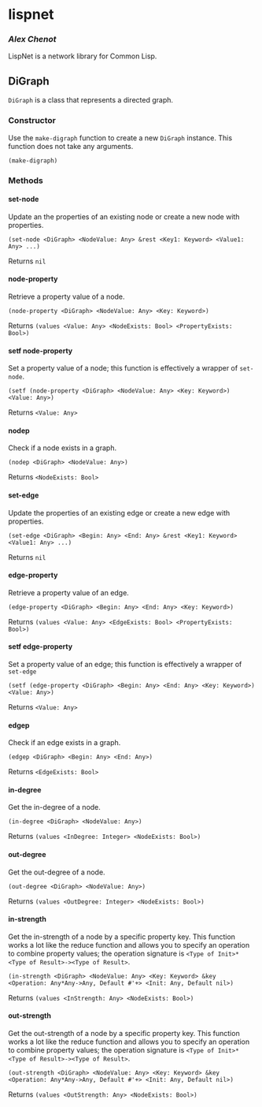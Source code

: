 # lispnet
### _Alex Chenot_

LispNet is a network library for Common Lisp.

## DiGraph

`DiGraph` is a class that represents a directed graph.

### Constructor

Use the `make-digraph` function to create a new `DiGraph` instance. This function does not take any arguments.

```
(make-digraph)
```

### Methods

#### set-node

Update an the properties of an existing node or create a new node with properties.

```
(set-node <DiGraph> <NodeValue: Any> &rest <Key1: Keyword> <Value1: Any> ...)
```

Returns `nil`

#### node-property

Retrieve a property value of a node.

```
(node-property <DiGraph> <NodeValue: Any> <Key: Keyword>)
```

Returns `(values <Value: Any> <NodeExists: Bool> <PropertyExists: Bool>)`

#### setf node-property

Set a property value of a node; this function is effectively a wrapper of `set-node`.

```
(setf (node-property <DiGraph> <NodeValue: Any> <Key: Keyword>) <Value: Any>)
```

Returns `<Value: Any>`

#### nodep

Check if a node exists in a graph.

```
(nodep <DiGraph> <NodeValue: Any>)
```

Returns `<NodeExists: Bool>`

#### set-edge

Update the properties of an existing edge or create a new edge with properties.

```
(set-edge <DiGraph> <Begin: Any> <End: Any> &rest <Key1: Keyword> <Value1: Any> ...)
```

Returns `nil`

#### edge-property

Retrieve a property value of an edge.

```
(edge-property <DiGraph> <Begin: Any> <End: Any> <Key: Keyword>)
```

Returns `(values <Value: Any> <EdgeExists: Bool> <PropertyExists: Bool>)`

#### setf edge-property

Set a property value of an edge; this function is effectively a wrapper of `set-edge`

```
(setf (edge-property <DiGraph> <Begin: Any> <End: Any> <Key: Keyword>) <Value: Any>)
```

Returns `<Value: Any>`

#### edgep

Check if an edge exists in a graph.

```
(edgep <DiGraph> <Begin: Any> <End: Any>)
```

Returns `<EdgeExists: Bool>`

#### in-degree

Get the in-degree of a node.

```
(in-degree <DiGraph> <NodeValue: Any>)
```

Returns `(values <InDegree: Integer> <NodeExists: Bool>)`

#### out-degree

Get the out-degree of a node.

```
(out-degree <DiGraph> <NodeValue: Any>)
```

Returns `(values <OutDegree: Integer> <NodeExists: Bool>)`

#### in-strength

Get the in-strength of a node by a specific property key. This function works a lot like the reduce function and allows you to specify an operation to combine property values; the operation signature is `<Type of Init>*<Type of Result>-><Type of Result>`.

```
(in-strength <DiGraph> <NodeValue: Any> <Key: Keyword> &key <Operation: Any*Any->Any, Default #'+> <Init: Any, Default nil>)
```

Returns `(values <InStrength: Any> <NodeExists: Bool>)`

#### out-strength

Get the out-strength of a node by a specific property key. This function works a lot like the reduce function and allows you to specify an operation to combine property values; the operation signature is `<Type of Init>*<Type of Result>-><Type of Result>`.

```
(out-strength <DiGraph> <NodeValue: Any> <Key: Keyword> &key <Operation: Any*Any->Any, Default #'+> <Init: Any, Default nil>)
```

Returns `(values <OutStrength: Any> <NodeExists: Bool>)`